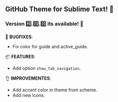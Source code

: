 ## GitHub Theme for Sublime Text! 🎁

### Version 2️⃣.0️⃣.0️⃣ its available! 🎉

🐛 **BUGFIXES**:

* Fix color for guide and active_guide.


📦 **FEATURES**:

* Add option `show_tab_navigation`.

👌 **IMPROVEMENTES**:

* Add accent color in theme from scheme.
* Add new Icons.
